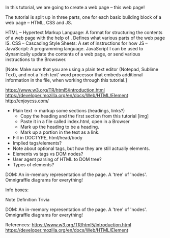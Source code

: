 In this tutorial, we are going to create a web page – this web page!

The tutorial is split up in three parts, one for each basic building block of a web page – HTML, CSS and JS.

HTML – Hypertext Markup Language: A format for structuring the contents of a web page with the help of <tags>. Defines what various parts of the web page IS.
CSS – Cascading Style Sheets: A set of instructions for how 
JS – JavaScript: A programming language. JavaScript I can be used to dynamically update the contents of a web page, or send various instructions to the Browswer.  

[Note: Make sure that you are using a plain text editor (Notepad, Sublime Text), and not a 'rich text' word processor that embeds additional information in the file, when working through this tutorial.]

https://www.w3.org/TR/html5/introduction.html
https://developer.mozilla.org/en/docs/Web/HTML/Element
http://enjoycss.com/

 - Plain text -> markup some sections (headings, links?)
    - Copy the heading and the first section from this tutorial [img]
    - Paste it in a file called index.html, open in a Browser
    - Mark up the heading to be a heading.
    - Mark up a portion in the text as a link.
 - Fill in DOCTYPE, html/head/body
 - Implied tags/elements?
 - Note about optional tags, but how they are still actually elements.
 - Elements vs tags vs DOM nodes?
 - User agent parsing of HTML to DOM tree?
 - Types of elements?











DOM: An in-memory representation of the page. A 'tree' of 'nodes'.
Omnigraffle diagrams for everything!


Info boxes:

Note
Definition
Trivia


DOM: An in-memory representation of the page. A 'tree' of 'nodes'.
Omnigraffle diagrams for everything!

References:
https://www.w3.org/TR/html5/introduction.html
https://developer.mozilla.org/en/docs/Web/HTML/Element